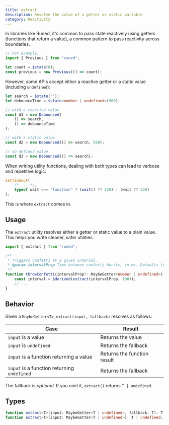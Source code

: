 ```yaml
---
title: extract
description: Resolve the value of a getter or static variable
category: Reactivity
---
```


In libraries like Runed, it's common to pass state reactively using getters (functions that return a
value), a common pattern to pass reactivity across boundaries.

```ts
// For example...
import { Previous } from "runed";

let count = $state(0);
const previous = new Previous(() => count);
```

However, some APIs accept either a reactive getter or a static value (including `undefined`):

```ts
let search = $state("");
let debounceTime = $state<number | undefined>(500);

// with a reactive value
const d1 = new Debounced(
	() => search,
	() => debounceTime
);

// with a static value
const d2 = new Debounced(() => search, 500);

// no defined value
const d3 = new Debounced(() => search);
```

When writing utility functions, dealing with both types can lead to verbose and repetitive logic:

```ts
setTimeout(
    /* ... */,
    typeof wait === "function" ? (wait() ?? 250) : (wait ?? 250)
);
```

This is where `extract` comes in.

## Usage

The `extract` utility resolves either a getter or static value to a plain value. This helps you
write cleaner, safer utilities.

```ts
import { extract } from "runed";

/**
 * Triggers confetti at a given interval.
 * @param intervalProp Time between confetti bursts, in ms. Defaults to 100.
 */
function throwConfetti(intervalProp?: MaybeGetter<number | undefined>) {
	const interval = $derived(extract(intervalProp, 100));
	// ...
}
```

## Behavior

Given a `MaybeGetter<T>`, `extract(input, fallback)` resolves as follows:

| Case                                        | Result                      |
| ------------------------------------------- | --------------------------- |
| `input` is a value                          | Returns the value           |
| `input` is `undefined`                      | Returns the fallback        |
| `input` is a function returning a value     | Returns the function result |
| `input` is a function returning `undefined` | Returns the fallback        |

The fallback is _optional_. If you omit it, `extract()` returns `T | undefined`.

## Types

```ts
function extract<T>(input: MaybeGetter<T | undefined>, fallback: T): T;
function extract<T>(input: MaybeGetter<T | undefined>): T | undefined;
```
